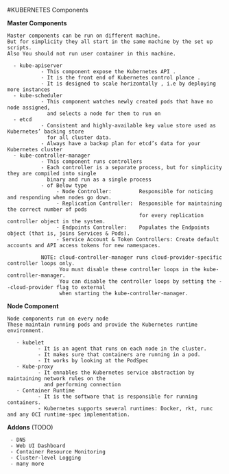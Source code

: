 #KUBERNETES Components

**Master Components**

    Master components can be run on different machine.
    But for simplicity they all start in the same machine by the set up scripts.
    Also You should not run user container in this machine.

      - kube-apiserver
               - This component expose the Kubernetes API .
               - It is the front end of Kubernetes control plance .
               - It is designed to scale horizontally , i.e by deploying more instances
      - kube-scheduler
               - This component watches newly created pods that have no node assigned,
                 and selects a node for them to run on
      - etcd 
               - Consistent and highly-available key value store used as Kubernetes’ backing store 
                 for all cluster data.
               - Always have a backup plan for etcd’s data for your Kubernetes cluster
      - kube-controller-manager 
               - This component runs controllers
               - Each controller is a separate process, but for simplicity they are compiled into single 
                 binary and run as a single process
               - of Below type
                    - Node Controller:         Responsible for noticing and responding when nodes go down.
                    - Replication Controller:  Responsible for maintaining the correct number of pods 
                                               for every replication controller object in the system.
                    - Endpoints Controller:    Populates the Endpoints object (that is, joins Services & Pods).
                    - Service Account & Token Controllers: Create default accounts and API access tokens for new namespaces.
               
               NOTE: cloud-controller-manager runs cloud-provider-specific controller loops only.
                     You must disable these controller loops in the kube-controller-manager.
                     You can disable the controller loops by setting the --cloud-provider flag to external
                     when starting the kube-controller-manager.
                  
            
            
**Node Component**
    
    Node components run on every node
    These maintain running pods and provide the Kubernetes runtime environment.
          
       - kubelet 
              - It is an agent that runs on each node in the cluster. 
              - It makes sure that containers are running in a pod.
              - It works by looking at the PodSpec
       - Kube-proxy 
              - It ennables the Kubernetes service abstraction by maintaining network rules on the 
                and performing connection 
       - Container Runtime
              - It is the software that is responsible for running containers. 
              - Kubernetes supports several runtimes: Docker, rkt, runc and any OCI runtime-spec implementation.
        
**Addons** (TODO)
     
     - DNS
     - Web UI Dashboard 
     - Container Resource Monitoring
     - Cluster-level Logging
     - many more 
         
              